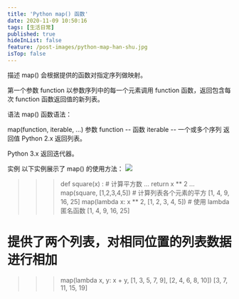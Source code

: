 ```yaml
---
title: 'Python map() 函数'
date: 2020-11-09 10:50:16
tags: [生活日常]
published: true
hideInList: false
feature: /post-images/python-map-han-shu.jpg
isTop: false
---
```



描述
map() 会根据提供的函数对指定序列做映射。

第一个参数 function 以参数序列中的每一个元素调用 function 函数，返回包含每次 function 函数返回值的新列表。

语法
map() 函数语法：

map(function, iterable, ...)
参数
function -- 函数
iterable -- 一个或多个序列
返回值
Python 2.x 返回列表。

Python 3.x 返回迭代器。

实例
以下实例展示了 map() 的使用方法：
![](https://ganhan999.github.io//post-images/1604890237344.jpg)
>>>def square(x) :            # 计算平方数
...     return x ** 2
... 
>>> map(square, [1,2,3,4,5])   # 计算列表各个元素的平方
[1, 4, 9, 16, 25]
>>> map(lambda x: x ** 2, [1, 2, 3, 4, 5])  # 使用 lambda 匿名函数
[1, 4, 9, 16, 25]
 
# 提供了两个列表，对相同位置的列表数据进行相加
>>> map(lambda x, y: x + y, [1, 3, 5, 7, 9], [2, 4, 6, 8, 10])
[3, 7, 11, 15, 19]